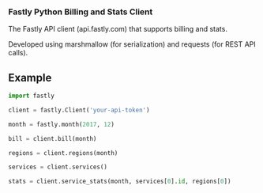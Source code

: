 ### Fastly Python Billing and Stats Client

The Fastly API client (api.fastly.com) that supports billing and stats. 

Developed using marshmallow (for serialization) and requests (for REST API calls).

## Example

```python
import fastly

client = fastly.Client('your-api-token')

month = fastly.month(2017, 12)

bill = client.bill(month)

regions = client.regions(month)

services = client.services()

stats = client.service_stats(month, services[0].id, regions[0])
```